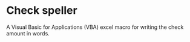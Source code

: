 # Check speller

A Visual Basic for Applications (VBA) excel macro for writing the check amount in words.
